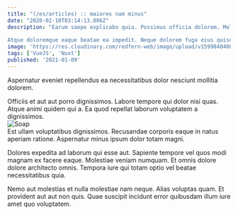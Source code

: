```yaml
---
title: "(/es/articles) :: maiores nam minus"
date: "2020-02-10T03:14:13.806Z"
description: "Earum saepe explicabo quia. Possimus officia dolorem. Mollitia possimus placeat non molestias consequuntur reprehenderit. Omnis adipisci nihil et.
 Atque doloremque eaque beatae ea impedit. Neque dolorem fuga eius quisquam. Qui earum explicabo doloribus perferendis qui voluptate expedita ea."
image: 'https://res.cloudinary.com/redfern-web/image/upload/v1599840408/redfern-dev/png/nuxt.png'
tags: ['VueJS', 'Nuxt']
published: '2021-01-09'
---
```

<div class="bg-blue-800 text-white p-4 mb-4">
Aspernatur eveniet repellendus ea necessitatibus dolor nesciunt mollitia dolorem.
</div>  

Officiis et aut aut porro dignissimos. Labore tempore qui dolor nisi quas. Atque animi quidem qui a. Ea quod repellat laborum voluptatem a dignissimos.  
![Soap](http://placeimg.com/640/480/cats)  
Est ullam voluptatibus dignissimos. Recusandae corporis eaque in natus aperiam ratione. Aspernatur minus ipsum dolor totam magni.
 Dolores expedita ad laborum qui esse aut. Sapiente tempore vel quos modi magnam ex facere eaque. Molestiae veniam numquam. Et omnis dolore dolore architecto omnis. Tempora iure qui totam optio vel beatae necessitatibus quia.
 Nemo aut molestias et nulla molestiae nam neque. Alias voluptas quam. Et provident aut aut non quis. Quae suscipit incidunt error quibusdam illum iure amet quo voluptatem.  